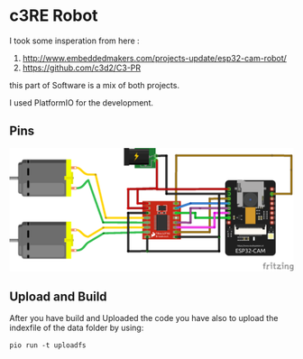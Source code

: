 # c3RE Robot

I took some insperation from here :

1) http://www.embeddedmakers.com/projects-update/esp32-cam-robot/
2) https://github.com/c3d2/C3-PR

this part of Software is a mix of both projects.

I used PlatformIO for the development. 

## Pins

![Pins](doc/c3reRobot_Steckplatine.png)


## Upload and Build
After you have build and Uploaded the code you have also to upload the indexfile of the data folder by using:

	pio run -t uploadfs
